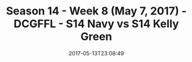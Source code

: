 ---
title: Season 14 - Week 8 (May 7, 2017) - DCGFFL - S14 Navy vs S14 Kelly Green
teams-score:
- team: _teams/s14-navy.md
  score: 25
- team: _teams/s14-kelly.md
  score: 46
mvp: Hackbarth, Japinga
game-ball: Gander, Paul Pham
sportsperson: ''
season: 14
week: 9
date: '2017-05-13T23:08:49'
pageid: season-14-week-9-5099-vs-5097
---